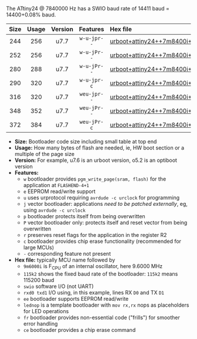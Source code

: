 The ATtiny24 @ 7840000 Hz has a SWIO baud rate of 14411 baud = 14400+0.08% baud.

|Size|Usage|Version|Features|Hex file|
|:-:|:-:|:-:|:-:|:--|
|244|256|u7.7|`w-u-jpr--`|[urboot+attiny24++7m8400i+++14k4_swio_rxb0_txb1_lednop.hex](https://raw.githubusercontent.com/stefanrueger/urboot.hex/main/mcus/attiny24/internal_oscillator/fint++7m8400_Hz/br+++14k4_bps/urboot+attiny24++7m8400i+++14k4_swio_rxb0_txb1_lednop.hex)|
|252|256|u7.7|`w-u-jPr--`|[urboot+attiny24++7m8400i+++14k4_swio_rxb0_txb1.hex](https://raw.githubusercontent.com/stefanrueger/urboot.hex/main/mcus/attiny24/internal_oscillator/fint++7m8400_Hz/br+++14k4_bps/urboot+attiny24++7m8400i+++14k4_swio_rxb0_txb1.hex)|
|280|288|u7.7|`w-u-jPr--`|[urboot+attiny24++7m8400i+++14k4_swio_rxb0_txb1_lednop_fr.hex](https://raw.githubusercontent.com/stefanrueger/urboot.hex/main/mcus/attiny24/internal_oscillator/fint++7m8400_Hz/br+++14k4_bps/urboot+attiny24++7m8400i+++14k4_swio_rxb0_txb1_lednop_fr.hex)|
|290|320|u7.7|`w-u-jpr-c`|[urboot+attiny24++7m8400i+++14k4_swio_rxb0_txb1_lednop_fr_ce.hex](https://raw.githubusercontent.com/stefanrueger/urboot.hex/main/mcus/attiny24/internal_oscillator/fint++7m8400_Hz/br+++14k4_bps/urboot+attiny24++7m8400i+++14k4_swio_rxb0_txb1_lednop_fr_ce.hex)|
|316|320|u7.7|`weu-jpr--`|[urboot+attiny24++7m8400i+++14k4_swio_rxb0_txb1_ee_lednop.hex](https://raw.githubusercontent.com/stefanrueger/urboot.hex/main/mcus/attiny24/internal_oscillator/fint++7m8400_Hz/br+++14k4_bps/urboot+attiny24++7m8400i+++14k4_swio_rxb0_txb1_ee_lednop.hex)|
|348|352|u7.7|`weu-jPr--`|[urboot+attiny24++7m8400i+++14k4_swio_rxb0_txb1_ee_lednop_fr.hex](https://raw.githubusercontent.com/stefanrueger/urboot.hex/main/mcus/attiny24/internal_oscillator/fint++7m8400_Hz/br+++14k4_bps/urboot+attiny24++7m8400i+++14k4_swio_rxb0_txb1_ee_lednop_fr.hex)|
|372|384|u7.7|`weu-jPr-c`|[urboot+attiny24++7m8400i+++14k4_swio_rxb0_txb1_ee_lednop_fr_ce.hex](https://raw.githubusercontent.com/stefanrueger/urboot.hex/main/mcus/attiny24/internal_oscillator/fint++7m8400_Hz/br+++14k4_bps/urboot+attiny24++7m8400i+++14k4_swio_rxb0_txb1_ee_lednop_fr_ce.hex)|

- **Size:** Bootloader code size including small table at top end
- **Usage:** How many bytes of flash are needed, ie, HW boot section or a multiple of the page size
- **Version:** For example, u7.6 is an urboot version, o5.2 is an optiboot version
- **Features:**
  + `w` bootloader provides `pgm_write_page(sram, flash)` for the application at `FLASHEND-4+1`
  + `e` EEPROM read/write support
  + `u` uses urprotocol requiring `avrdude -c urclock` for programming
  + `j` vector bootloader: applications *need to be patched externally*, eg, using `avrdude -c urclock`
  + `p` bootloader protects itself from being overwritten
  + `P` vector bootloader only: protects itself and reset vector from being overwritten
  + `r` preserves reset flags for the application in the register R2
  + `c` bootloader provides chip erase functionality (recommended for large MCUs)
  + `-` corresponding feature not present
- **Hex file:** typically MCU name followed by
  + `9m6000i` is F<sub>CPU</sub> of an internal oscillator, here 9.6000 MHz
  + `115k2` shows the fixed baud rate of the bootloader: `115k2` means 115200 baud
  + `swio` software I/O (not UART)
  + `rxd0 txd1` I/O using, in this example, lines RX `D0` and TX `D1`
  + `ee` bootloader supports EEPROM read/write
  + `lednop` is a template bootloader with `mov rx,rx` nops as placeholders for LED operations
  + `fr` bootloader provides non-essential code ("frills") for smoother error handling
  + `ce` bootloader provides a chip erase command
